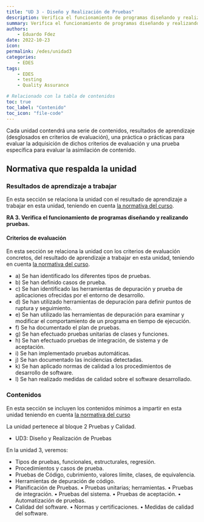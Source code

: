 ```yaml
---
title: "UD 3 - Diseño y Realización de Pruebas"
description: Verifica el funcionamiento de programas diseñando y realizando pruebas 
summary: Verifica el funcionamiento de programas diseñando y realizando pruebas 
authors:
    - Eduardo Fdez
date: 2022-10-23
icon: 
permalink: /edes/unidad3
categories:
    - EDES
tags:
    - EDES
    - testing
    - Quality Assurance

# Relacionado con la tabla de contenidos
toc: true
toc_label: "Contenido"
toc_icon: "file-code"
---
```



Cada unidad contendrá una serie de contenidos, resultados de aprendizaje (desglosados en criterios de evaluación), una práctica o prácticas para evaluar la adquisición de dichos criterios de evaluación y una prueba específica para evaluar la asimilación de contenido.

## Normativa que respalda la unidad

### Resultados de aprendizaje a trabajar

En esta sección se relaciona la unidad con el resultado de aprendizaje a trabajar en esta unidad, teniendo en cuenta [la normativa del curso](https://www.todofp.es/dam/jcr:c198771c-775e-469b-936f-5f5ef6af165a/andtsdesarrollo-aplicaciones-web-pdf.pdf).

**RA 3. Verifica el funcionamiento de programas diseñando y realizando pruebas.**

#### Criterios de evaluación

En esta sección se relaciona la unidad con los criterios de evaluación concretos, del resultado de aprendizaje a trabajar en esta unidad, teniendo en cuenta [la normativa del curso](https://www.todofp.es/dam/jcr:c198771c-775e-469b-936f-5f5ef6af165a/andtsdesarrollo-aplicaciones-web-pdf.pdf).

* a) Se han identificado los diferentes tipos de pruebas.
* b) Se han definido casos de prueba.
* c) Se han identificado las herramientas de depuración y prueba de aplicaciones ofrecidas por el entorno de desarrollo.
* d) Se han utilizado herramientas de depuración para definir puntos de ruptura y seguimiento.
* e) Se han utilizado las herramientas de depuración para examinar y modificar el comportamiento de un programa en tiempo de ejecución.
* f) Se ha documentado el plan de pruebas.
* g) Se han efectuado pruebas unitarias de clases y funciones.
* h) Se han efectuado pruebas de integración, de sistema y de aceptación.
* i) Se han implementado pruebas automáticas.
* j) Se han documentado las incidencias detectadas.
* k) Se han aplicado normas de calidad a los procedimientos de desarrollo de software.
* l) Se han realizado medidas de calidad sobre el software desarrollado.

### Contenidos

En esta sección se incluyen los contenidos mínimos a impartir en esta unidad teniendo en cuenta [la normativa del curso](https://www.todofp.es/dam/jcr:c198771c-775e-469b-936f-5f5ef6af165a/andtsdesarrollo-aplicaciones-web-pdf.pdf)

La unidad pertenece al bloque 2 Pruebas y Calidad.

* UD3: Diseño y Realización de Pruebas

En la unidad 3, veremos:

* Tipos de pruebas, funcionales, estructurales, regresión.
* Procedimientos y casos de prueba.
* Pruebas de Código, cubrimiento, valores límite, clases, de equivalencia.
* Herramientas de depuración de código.
* Planificación de Pruebas. • Pruebas unitarias; herramientas. • Pruebas de integración. • Pruebas del sistema. • Pruebas de aceptación. • Automatización de pruebas.
* Calidad del software. • Normas y certificaciones. • Medidas de calidad del software.
